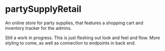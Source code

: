 # partySupplyRetail
An online store for party supplies, that features a shopping cart and inventory tracker for the admins.

Still a work in progress.  This is just fleshing out look and feel and flow.  More styling to come, as well as connection to endpoints in back end.
